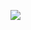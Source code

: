 ![](https://cdn.discordapp.com/attachments/1230659748815179869/1290055310853013654/GE2VUv3bEAAwNG2.jpg?ex=66fb1122&is=66f9bfa2&hm=bdb84eab618a56f0328d84dadbd2450182fe5ef83c7ecf79da5d86575063601b&)
